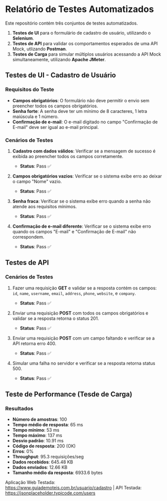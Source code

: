 # Relatório de Testes Automatizados

Este repositório contém três conjuntos de testes automatizados.

1. **Testes de UI** para o formulário de cadastro de usuário, utilizando o **Selenium**.
2. **Testes de API** para validar os comportamentos esperados de uma API Mock, utlizando **Postman**.
3. **Testes de Carga** para simular múltiplos usuários acessando a API Mock simultaneamente, utilizando **Apache JMeter**.

## **Testes de UI - Cadastro de Usuário**

### Requisitos do Teste

- **Campos obrigatórios**: O formulário não deve permitir o envio sem preencher todos os campos obrigatórios.
- **Senha forte**: A senha deve ter um mínimo de 8 caracteres, 1 letra maiúscula e 1 número.
- **Confirmação de e-mail**: O e-mail digitado no campo "Confirmação de E-mail" deve ser igual ao e-mail principal.

### Cenários de Testes

1. **Cadastro com dados válidos**: Verificar se a mensagem de sucesso é exibida ao preencher todos os campos corretamente.  
   - **Status**: Pass ✅

2. **Campos obrigatórios vazios**: Verificar se o sistema exibe erro ao deixar o campo "Nome" vazio.  
   - **Status**: Pass ✅

3. **Senha fraca**: Verificar se o sistema exibe erro quando a senha não atende aos requisitos mínimos.  
   - **Status**: Pass ✅

4. **Confirmação de e-mail diferente**: Verificar se o sistema exibe erro quando os campos "E-mail" e "Confirmação de E-mail" não correspondem.  
   - **Status**: Pass ✅

## **Testes de API**

### Cenários de Testes

1. Fazer uma requisição **GET** e validar se a resposta contém os campos: `id`, `name`, `username`, `email`, `address`, `phone`, `website`, e `company`.
   - **Status**: Pass ✅

2. Enviar uma requisição **POST** com todos os campos obrigatórios e validar se a resposta retorna o status 201.
   - **Status**: Pass ✅

3. Enviar uma requisição **POST** com um campo faltando e verificar se a API retorna erro 400.
   - **Status**: Pass ✅

4. Simular uma falha no servidor e verificar se a resposta retorna status 500.
   - **Status**: Pass ✅

## **Teste de Performance (Tesde de Carga)**

### Resultados

- **Número de amostras**: 100
- **Tempo médio de resposta**: 65 ms
- **Tempo mínimo**: 53 ms
- **Tempo máximo**: 137 ms
- **Desvio padrão**: 10.91 ms
- **Código de resposta**: 200 (OK)
- **Erros**: 0%
- **Throughput**: 95.3 requisições/seg
- **Dados recebidos**: 645.48 KB
- **Dados enviados**: 12.66 KB
- **Tamanho médio da resposta**: 6933.6 bytes

Aplicação Web Testada: https://www.guiademoteis.com.br/usuario/cadastro | API Testada: https://jsonplaceholder.typicode.com/users
